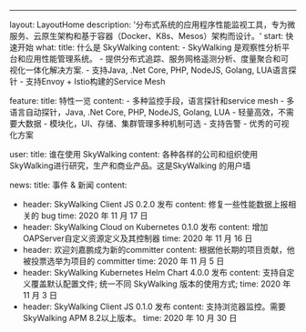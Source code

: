 ---
layout: LayoutHome
description: '分布式系统的应用程序性能监视工具，专为微服务、云原生架构和基于容器（Docker、K8s、Mesos）架构而设计。'
start: 快速开始
what:
  title: 什么是 SkyWalking
  content:
    - SkyWalking 是观察性分析平台和应用性能管理系统。
    - 提供分布式追踪、服务网格遥测分析、度量聚合和可视化一体化解决方案.
    - 支持Java, .Net Core, PHP, NodeJS, Golang, LUA语言探针
    - 支持Envoy + Istio构建的Service Mesh

feature:
  title: 特性一览
  content:
    - 多种监控手段，语言探针和service mesh
    - 多语言自动探针，Java, .Net Core, PHP, NodeJS, Golang, LUA
    - 轻量高效，不需要大数据
    - 模块化，UI、存储、集群管理多种机制可选
    - 支持告警
    - 优秀的可视化方案


user:
  title: 谁在使用 SkyWalking
  content: 各种各样的公司和组织使用SkyWalking进行研究，生产和商业产品。这是SkyWalking 的用户墙

news:
  title: 事件 & 新闻
  content:
  - header: SkyWalking Client JS 0.2.0 发布
    content: 修复一些性能数据上报相关的 bug
    time: 2020 年 11 月 17 日
  - header: SkyWalking Cloud on Kubernetes 0.1.0 发布
    content: 增加OAPServer自定义资源定义及其控制器
    time: 2020 年 11 月 16 日
  - header: 欢迎刘嘉鹏成为新的committer
    content: 根据他长期的项目贡献，他被投票选举为项目的 committer
    time: 2020 年 11 月 5 日
  - header: SkyWalking Kubernetes Helm Chart 4.0.0 发布
    content: 支持自定义覆盖默认配置文件; 统一不同 SkyWalking 版本的使用方式;
    time: 2020 年 11 月 3 日
  - header: SkyWalking Client JS 0.1.0 发布
    content: 支持浏览器监控。需要SkyWalking APM 8.2以上版本。
    time: 2020 年 10 月 30 日
